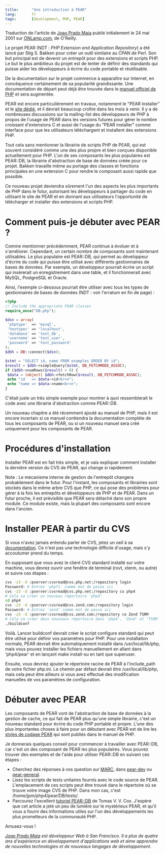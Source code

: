 ```yaml
--- 
title:      "Une introduction à PEAR" 
lang:       fr 
tags:       [development, PHP, PEAR]
---
```


Traduction de l'article de [Joao Prado Maia](http://www.onlamp.com/pub/au/98) publié initialement le 24 mai 2001 sur [ONLamp.com](http://www.onlamp.com/pub/a/php/2001/05/24/pear.html), de O'Reilly.

Le projet PEAR (NDT : *PHP Extension and Application Repository*) a été lancé par Stig S. Bakken pour créer un outil similaire au CPAN de Perl. Son but principal est de devenir un entrepôt pour des extensions et scripts PHP. Le but le plus ambitieux du projet est de tenter de définir des standards qui puisse aider les développeurs à écrire du code portable et réutilisable. 

De la documentation sur le projet commence à apparaître sur Internet, en concéquence certainement de sa popularité grandissante. Une documentation de départ peut déjà être trouvée dans le [manuel officiel de PHP](http://www.php.net/manual/fr/pear.php) et sera augmentée. 

PEAR est encore particulièrement en travaux, notamment le "PEAR installer" et le [site dédié](http://pear.php.net/), et il devrait beaucoup croître dans les mois à venir. Il y a de nombreuses discussions sur la mailing-list des développeurs de PHP à propos de l'usage de PEAR dans les versions futures pour gérer le nombre croissant d'extensions C et aussi de l'usage du "PEAR installer" comme interface pour que les utilisateurs téléchargent et installent des extensions PHP. 

Tout cela sans mentionner la librairie de scripts PHP de PEAR, qui est souvent considéré comme une des plus propre et bien conçues disponible actuellement pour PHP. L'un de ses composants les plus populaires est PEAR::DB, la librairie d'abstraction de base de données créée pour ce projet. Bakken travaille même au portage des classes et fonctions principales en une extension C pour rendre le composant aussi rapide que possible. 

Ce nouveau projet deviendra sûrement l'un des aspects les plus importants de PHP dans le futur, autorisant les développeurs à partager du code en utilisant le site de PEAR et en donnant aux utilisateurs l'opportunité de télécharger et installer des extensions et scripts PHP. 

# Comment puis-je débuter avec PEAR ?

Comme mentionner précédemment, PEAR continue à évoluer et à s'améliorer. Cependant, un certain nombre de composants sont maintenant utilisables. Le plus populaire est PEAR::DB, qui permet au développeur d'écrire du code qui puisse être utilisé avec différents gestionnaires de bases de données. Par exemple, un développeur pourrait écrire un script qui insèrerait un enregistrement dans une table, et il fonctionnerait avec MySQL, PostgreSQL et Oracle. 

Ainsi, l'exemple ci-dessous pourrait être utiliser avec tous les types de gestionnaires de bases de données (NDT : voir l'erratum en fin de page) : 

```php
<?php
// Include the appropriate PEAR classes
require_once("DB.php");

$dsn = array(
 'phptype'  => 'mysql',
 'hostspec' => 'localhost',
 'database' => 'test_db',
 'username' => 'test_user',
 'password' => 'test_password'
);
$dbh = DB::connect($dsn);

$stmt = "SELECT id, name FROM examples ORDER BY id";
$result = $dbh->simpleQuery($stmt, DB_FETCHMODE_ASSOC);
if ($dbh->numRows($result) > 0) {
 $data = (object) $dbh->fetchRow($result, DB_FETCHMODE_ASSOC);
 echo "id   => $data->id<br>n";
 echo "name => $data->name<br>n";
}
```

C'était juste un très simple exemple pour montrer à quoi ressemblerait le code avec une librairie d'abstraction comme PEAR::DB. 

Un nouveau chapitre a été récemment ajouté au manuel de PHP, mais il est encore incertain si ce manuel contiendra la documentation complète de tous les composants de PEAR, ou si un nouveau manuel sera créé uniquement pour les composants de PEAR. 

# Procédures d'installation

Installer PEAR est en fait très simple, et je vais expliquer comment installer la dernière version du CVS de PEAR, qui change si rapidement. 

Note : Le mécanisme interne de gestion de l'entrepôt changera probablement dans le futur. Pour l'instant, les composants et librairies sont stockés dans le même arbre CVS que PHP, ce qui pose des problèmes pour gérer à la fois les entrepôts et développeurs de PHP et de PEAR. Dans un futur proche, il est prévisible que PEAR sera détaché dans son propre module. Ce module existe, mais la plupart des composants sont encore dans l'ancien. 

# Installer PEAR à partir du CVS

Si vous n'avez jamais entendu parler de CVS, jetez un oeil à sa [documentation](http://www.cvshome.org/). Ce n'est pas une technologie difficile d'usage, mais s'y accoutumer prend du temps. 

En supposant que vous avez le client CVS standard installé sur votre machine, vous devrez ouvrir une fenêtre de terminal (rxvt, xterm, ou autre) et suivre ces étapes :

```bash
cvs -z3 -d :pserver:cvsread@cvs.php.net:/repository login
Password: # Entrez 'phpfi' comme mot de passe ici
cvs -z3 -d :pserver:cvsread@cvs.php.net:/repository co php4
# Cela va créer un nouveau répertoire 'php4'
cd php4
cvs -z3 -d :pserver:cvsread@cvs.zend.com:/repository login
Password: # Entrez 'zend' comme mot de passe ici
cvs -z3 -d :pserver:cvsread@cvs.zend.com:/repository co Zend TSRM
# Cela va créer deux nouveaux répertoire dans 'php4', 'Zend' et 'TSRM'
./buildconf
```

Voilà. Lancer buildconf devrait créer le script configure standard qui peut être utilisé pour définir vos paramètres pour PHP. Pour une installation normale, PEAR devrait être automatiquement installé dans /usr/local/lib/php, mais vous pouvez installer les fichiers manuellement en allant dans 'php4/pear' et en lançant make install-su en tant que superuser. 

Ensuite, vous devriez ajouter le répertoire racine de PEAR à l'include_path de votre fichier php.ini. Le chemin par défaut devrait être /usr/local/lib/php, mais cela peut être ailleurs si vous avez effectué des modification manuelles de vos paramètres de configuration. 

# Débuter avec PEAR

Les composants de PEAR vont de l'abstraction de base de données à la gestion de cache, ce qui fait de PEAR plus qu'une simple librairie, c'est un nouveau standard pour écrire du code PHP portable et propre. L'une des plus importantes choses à faire pour un débutant avec PEAR est de lire les [styles de codage PEAR](http://www.php.net/manual/fr/pear.standards.php) qui sont publiés dans le manuel de PHP. 

Je donnerais quelques conseil pour commencer à travailler avec PEAR::DB, car c'est un des composant de PEAR les plus populaires. Vous pouvez trouver des exemples et de l'aide pour utiliser PEAR::DB en suivant ces étapes : 

- Cherchez des réponses à vos question sur [MARC](http://marc.theaimsgroup.com/), dans [pear-dev](http://marc.theaimsgroup.com/?l=pear-dev) ou [pear-general](http://marc.theaimsgroup.com/?l=pear-general). 
- Lisez les scripts de tests unitaires fournis avec le code source de PEAR. L'emplacement de ces scripts peut être trouvé dans le répertoire où se trouve votre image CVS de PHP. Dans mon cas, c'est /home/jpm/php4/pear/DB/tests/. 
- Parcourez l'excellent [tutoriel PEAR::DB](http://vulcanonet.com/soft/?pack=pear_tut) de Tomas V. V. Cox. 
J'espère que cet article a jeté un peu de lumière sur le mystérieux PEAR, et qu'il vous a fourni des informations utiles sur l'un des développements les plus prometteurs de la communauté PHP. 

Amusez-vous ! 

*[Joao Prado Maia](http://www.onlamp.com/pub/au/98) est développeur Web à San Francisco. Il a plus de quatre ans d'expérience en développement d'applications web et aime apprendre de nouvelles technologies et de nouveaux langages de développement.*
